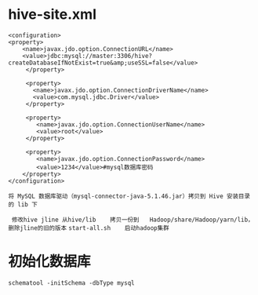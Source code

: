 # hive-site.xml
```
<configuration>
<property>
    <name>javax.jdo.option.ConnectionURL</name>
    <value>jdbc:mysql://master:3306/hive?createDatabaseIfNotExist=true&amp;useSSL=false</value>
     </property>

     <property>
       <name>javax.jdo.option.ConnectionDriverName</name>
       <value>com.mysql.jdbc.Driver</value>
     </property>

     <property>
        <name>javax.jdo.option.ConnectionUserName</name>
        <value>root</value>
     </property>

     <property>
        <name>javax.jdo.option.ConnectionPassword</name>
        <value>1234</value>#mysql数据库密码
    </property>
</configuration>
```

`将 MySQL 数据库驱动（mysql-connector-java-5.1.46.jar）拷贝到 Hive 安装目录的 lib 下`

` 修改hive jline 从hive/lib    拷贝一份到   Hadoop/share/Hadoop/yarn/lib，删除jline的旧的版本`
`start-all.sh    启动hadoop集群`

# 初始化数据库
`schematool -initSchema -dbType mysql`
